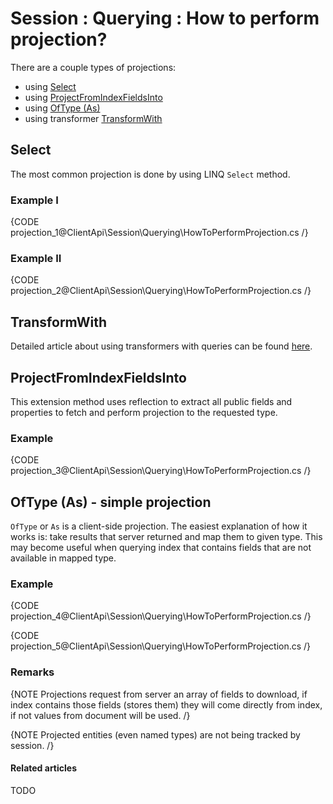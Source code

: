 # Session : Querying : How to perform projection?

There are a couple types of projections:

- using [Select](../../../client-api/session/querying/how-to-perform-projection#select)
- using [ProjectFromIndexFieldsInto](../../../client-api/session/querying/how-to-perform-projection#projectfromindexfieldsinto)
- using [OfType (As)](../../../client-api/session/querying/how-to-perform-projection#oftype-as---simple-projection)
- using transformer [TransformWith](../../../client-api/session/querying/how-to-use-transformers-in-queries)

## Select

The most common projection is done by using LINQ `Select` method.

### Example I

{CODE projection_1@ClientApi\Session\Querying\HowToPerformProjection.cs /}

### Example II

{CODE projection_2@ClientApi\Session\Querying\HowToPerformProjection.cs /}

## TransformWith

Detailed article about using transformers with queries can be found [here](../../../client-api/session/querying/how-to-use-transformers-in-queries).

## ProjectFromIndexFieldsInto

This extension method uses reflection to extract all public fields and properties to fetch and perform projection to the requested type.

### Example

{CODE projection_3@ClientApi\Session\Querying\HowToPerformProjection.cs /}

## OfType (As) - simple projection

`OfType` or `As` is a client-side projection. The easiest explanation of how it works is: take results that server returned and map them to given type. This may become useful when querying index that contains fields that are not available in mapped type.

### Example

{CODE projection_4@ClientApi\Session\Querying\HowToPerformProjection.cs /}

{CODE projection_5@ClientApi\Session\Querying\HowToPerformProjection.cs /}

### Remarks

{NOTE Projections request from server an array of fields to download, if index contains those fields (stores them) they will come directly from index, if not values from document will be used. /}

{NOTE Projected entities (even named types) are not being tracked by session. /}

#### Related articles

TODO